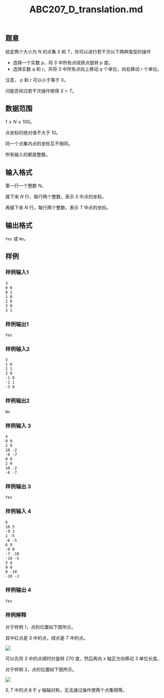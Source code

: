 ﻿---
title: "ABC207_D_translation.md"
tags: []
author: ""
created: ""
---

## 题意

给定两个大小为 $N$ 的点集 $S$ 和 $T$，你可以进行若干次以下两种类型的操作 

- 选择一个实数 $p$，将 $S$ 中所有点绕原点旋转 $p$ 度。
- 选择实数 $q$ 和 $r$，并将 $S$ 中所有点向上移动 $q$ 个单位，向右移动 $r$ 个单位。

注意， $p$ 和 $r$ 可以小于等于 $0$。       

问能否经过若干次操作使得 $S=T$。

## 数据范围

$1\le N\le 100$。

点坐标的绝对值不大于 $10$。

同一个点集内点的坐标互不相同。

所有输入的都是整数。  

## 输入格式

第一行一个整数 $N$。

接下来 $N$ 行，每行两个整数，表示 $S$ 中点的坐标。

再接下来 $N$ 行，每行两个整数，表示 $T$ 中点的坐标。

## 输出格式

`Yes` 或 `No`。

## 样例

### 样例输入1

```
3
0 0
0 1
1 0
2 0
3 0
3 1

```



### 样例输出1

```
Yes
```





### 样例输入2

```
3
1 0
1 1
3 0
-1 0
-1 1
-3 0
```



### 样例输出2

```
No
```

### 样例输入 3

```
4
0 0
2 9
10 -2
-6 -7
0 0
2 9
10 -2
-6 -7
```

### 样例输出 3

```
Yes
```

### 样例输入 4

```
6
10 5
-9 3
1 -5
-6 -5
6 9
-9 0
-7 -10
-10 -5
5 4
9 0
0 -10
-10 -2
```

### 样例输出 4

```
Yes
```



### 样例解释

对于样例 1，点的位置如下图所示。

其中红点是 $S$ 中的点，绿点是 $T$ 中的点。

![](https://img.atcoder.jp/ghi/39ad67d4e10490f509f252a1f0e4935b.png)



可以先将 $S$ 中的点顺时针旋转 $270$ 度，然后再向 $x$ 轴正方向移动 $3$ 单位长度。

对于样例 2，点的位置如下图所示。

![](https://img.atcoder.jp/ghi/02c4ca4a8329110dc131b37720283d2a.png)

$S,T$ 中的点关于 $y$ 轴轴对称，无法通过操作使两个点集相等。  

